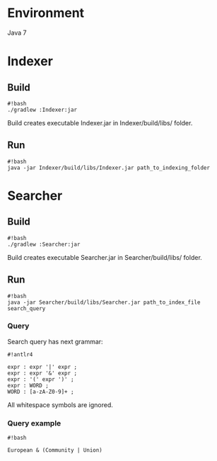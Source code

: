 # Environment #
Java 7

# Indexer #
## Build ##

```
#!bash
./gradlew :Indexer:jar

```

Build creates executable Indexer.jar  in Indexer/build/libs/ folder.

## Run ##

```
#!bash
java -jar Indexer/build/libs/Indexer.jar path_to_indexing_folder

```

# Searcher #
## Build ##
```
#!bash
./gradlew :Searcher:jar

```

Build creates executable Searcher.jar  in Searcher/build/libs/ folder.

## Run ##

```
#!bash
java -jar Searcher/build/libs/Searcher.jar path_to_index_file search_query

```
### Query ###
Search query has next grammar:

```
#!antlr4

expr : expr '|' expr ;
expr : expr '&' expr ;
expr : '(' expr ')' ;
expr : WORD ;
WORD : [a-zA-Z0-9]+ ;
```

All whitespace symbols are ignored.

### Query example ###


```
#!bash

European & (Community | Union)
```